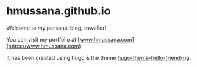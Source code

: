 # hmussana.github.io

Welcome to my personal blog, traveller!

You can visit my portfolio at [www.hmussana.com](https://www.hmussana.com)

It has been created using hugo & the theme [hugo-theme-hello-friend-ng](https://github.com/rhazdon/hugo-theme-hello-friend-ng.git).

